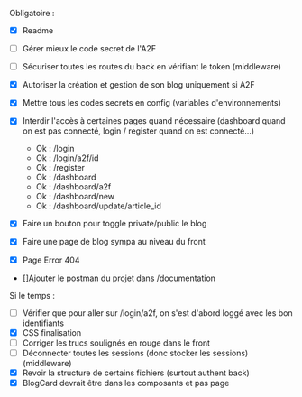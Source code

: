 Obligatoire :  
- [X] Readme
- [ ] Gérer mieux le code secret de l'A2F
- [ ] Sécuriser toutes les routes du back en vérifiant le token (middleware)
- [X] Autoriser la création et gestion de son blog uniquement si A2F
- [x] Mettre tous les codes secrets en config (variables d'environnements)
- [x] Interdir l'accès à certaines pages quand nécessaire (dashboard quand on est pas connecté, login / register quand on est connecté...)  
    - Ok : /login
    - Ok : /login/a2f/id
    - Ok : /register
    - Ok : /dashboard
    - Ok : /dashboard/a2f
    - Ok : /dashboard/new
    - Ok : /dashboard/update/article_id

- [x] Faire un bouton pour toggle private/public le blog
- [x] Faire une page de blog sympa au niveau du front
- [x] Page Error 404
- []Ajouter le postman du projet dans /documentation

Si le temps :
- [ ] Vérifier que pour aller sur /login/a2f, on s'est d'abord loggé avec les bon identifiants
- [X] CSS finalisation
- [ ] Corriger les trucs soulignés en rouge dans le front
- [ ] Déconnecter toutes les sessions (donc stocker les sessions) (middleware)
- [X] Revoir la structure de certains fichiers (surtout authent back)
- [X] BlogCard devrait être dans les composants et pas page